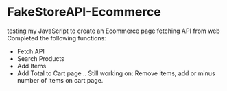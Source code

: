 # FakeStoreAPI-Ecommerce
testing my JavaScript to create an Ecommerce page fetching API from web
Completed the following functions:
- Fetch API
- Search Products
- Add Items
- Add Total to Cart page
..
Still working on:
Remove items, add or minus number of items on cart page.

